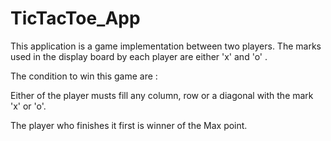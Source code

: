 # TicTacToe_App

This application is a game implementation between two players. The marks used  in the display board by each player are either 'x' and 'o' .

The condition to win this game are :

Either of the player musts fill any column, row or a diagonal with the mark 'x' or 'o'.

The player who finishes it first is winner of the  Max point.
